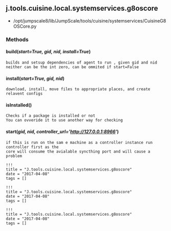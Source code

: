 <!-- toc -->
## j.tools.cuisine.local.systemservices.g8oscore

- /opt/jumpscale8/lib/JumpScale/tools/cuisine/systemservices/CuisineG8OSCore.py

### Methods

#### build(*start=True, gid, nid, install=True*) 

```
builds and setsup dependencies of agent to run , given gid and nid
neither can be the int zero, can be ommited if start=False

```

#### install(*start=True, gid, nid*) 

```
download, install, move files to appropriate places, and create relavent configs

```

#### isInstalled() 

```
Checks if a package is installed or not
You can ovveride it to use another way for checking

```

#### start(*gid, nid, controller_url='http://127.0.0.1:8966'*) 

```
if this is run on the sam e machine as a controller instance run controller first as the
core will consume the avialable syncthing port and will cause a problem

```


```
!!!
title = "J.tools.cuisine.local.systemservices.g8oscore"
date = "2017-04-08"
tags = []
```

```
!!!
title = "J.tools.cuisine.local.systemservices.g8oscore"
date = "2017-04-08"
tags = []
```

```
!!!
title = "J.tools.cuisine.local.systemservices.g8oscore"
date = "2017-04-08"
tags = []
```
